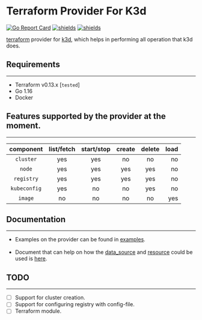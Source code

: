 # Terraform Provider For K3d


[![Go Report Card](https://goreportcard.com/badge/github.com/nikhilsbhat/terraform-provider-rancherk3d)](https://goreportcard.com/report/github.com/nikhilsbhat/terraform-provider-rancherk3d)  [![shields](https://img.shields.io/badge/license-mit-brightgreen)](https://github.com/nikhilsbhat/terraform-provider-rancherk3d/blob/master/LICENSE) [![shields](https://godoc.org/github.com/nikhilsbhat/terraform-provider-rancherk3d?status.svg)](https://godoc.org/github.com/nikhilsbhat/terraform-provider-rancherk3d)

[terraform](https://www.terraform.io/) provider for [k3d](https://k3d.io/), which helps in performing all operation that k3d does.

## Requirements

---
* Terraform v0.13.x [`tested`]
* Go 1.16
* Docker

## Features supported by the provider at the moment.

---
| component    | list/fetch | start/stop   | create   | delete    | load    |
| :----------: | :--------: | :----------: | :------: | :-------: | ------: |
|  `cluster`   | yes        | yes          | no       |  no       |  no     |
|  `node`      | yes        | yes          | yes      |  yes      |  no     | 
|  `registry`  | yes        | yes          | yes      |  yes      |  no     |
| `kubeconfig` | yes        | no           | no       |  yes      |  no     |
|    `image`   | no         | no           | no       |  no       |  yes    |

## Documentation

---
* Examples on the provider can be found in [examples](https://github.com/nikhilsbhat/terraform-provider-rancherk3d/tree/master/examples). <br><br> 
* Document that can help on how the [data_source](https://www.terraform.io/docs/language/data-sources/index.html) and [resource](https://www.terraform.io/docs/language/resources/syntax.html) could be used is [here](https://github.com/nikhilsbhat/terraform-provider-rancherk3d/tree/master/doc/ProviderUsage.md).

## TODO

---
* [ ] Support for cluster creation.
* [ ] Support for configuring registry with config-file.
* [ ] Terraform module.